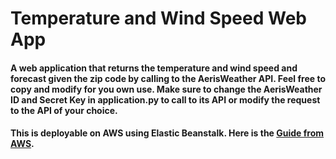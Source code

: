 # Temperature and Wind Speed Web App
#### A web application that returns the temperature and wind speed and forecast given the zip code by calling to the AerisWeather API. Feel free to copy and modify for you own use. Make sure to change the AerisWeather ID and Secret Key in application.py to call to its API or modify the request to the API of your choice. 
#### This is deployable on AWS using Elastic Beanstalk. Here is the [Guide from AWS](https://docs.aws.amazon.com/elasticbeanstalk/latest/dg/GettingStarted.CreateApp.html).
